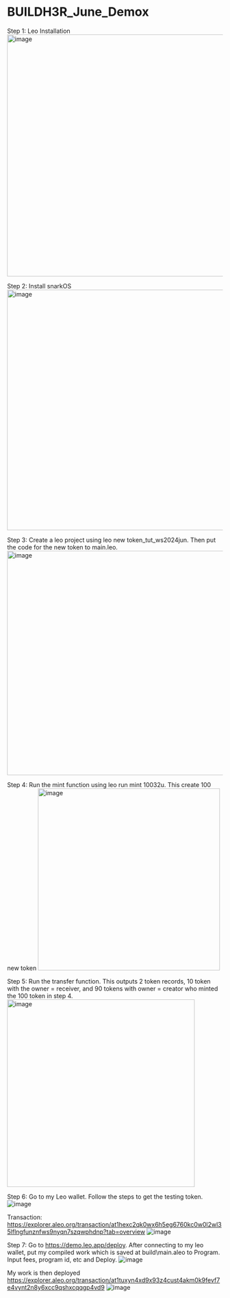 # BUILDH3R_June_Demox

Step 1: Leo Installation
<img width="565" alt="image" src="https://github.com/albertwong08/BUILDH3R_June_Demox/assets/80051495/c113c491-359f-45c6-abc1-6456ad2867e2">

Step 2: Install snarkOS
<img width="562" alt="image" src="https://github.com/albertwong08/BUILDH3R_June_Demox/assets/80051495/5fe285a5-d8ab-43a3-af3c-717650314f5c">

Step 3: Create a leo project using leo new token_tut_ws2024jun. Then put the code for the new token to main.leo.
<img width="524" alt="image" src="https://github.com/albertwong08/BUILDH3R_June_Demox/assets/80051495/9d41982e-5203-4dca-9c0b-53d141bdc84b">

Step 4: Run the mint function using leo run mint 10032u. This create 100 new token
<img width="425" alt="image" src="https://github.com/albertwong08/BUILDH3R_June_Demox/assets/80051495/e7c51504-df37-40fe-98dd-879d400045ac">

Step 5: Run the transfer function. This outputs 2 token records, 10 token with the owner = receiver, and 90 tokens with owner = creator who minted the 100 token in step 4.
<img width="438" alt="image" src="https://github.com/albertwong08/BUILDH3R_June_Demox/assets/80051495/4d8e9972-0638-4e96-a316-2dcfd5e0f5c7">

Step 6: Go to my Leo wallet. Follow the steps to get the testing token.
![image](https://github.com/albertwong08/BUILDH3R_June_Demox/assets/80051495/0b768324-bb5b-4d88-a4d6-76bdbb7194db)

Transaction: https://explorer.aleo.org/transaction/at1hexc2qk0wx6h5eg6760kc0w0l2wl35lflngfunznfws9nyqn7szqwphdnp?tab=overview
![image](https://github.com/albertwong08/BUILDH3R_June_Demox/assets/80051495/1b88d2cf-991c-4120-8eff-403aa7776634)

Step 7: Go to https://demo.leo.app/deploy. After connecting to my leo wallet, put my compiled work which is saved at build\main.aleo to Program. Input fees, program id, etc and Deploy. 
![image](https://github.com/albertwong08/BUILDH3R_June_Demox/assets/80051495/43cc12d7-ff2d-4e9a-83fe-3b4a105a3612)

My work is then deployed
https://explorer.aleo.org/transaction/at1tuxyn4xd9x93z4cust4akm0k9fevf7e4vynt2n8y6xcc9qshxcqqgp4vd9
![image](https://github.com/albertwong08/BUILDH3R_June_Demox/assets/80051495/98be2352-1757-4f36-bb7b-35a70bb0fa89)



